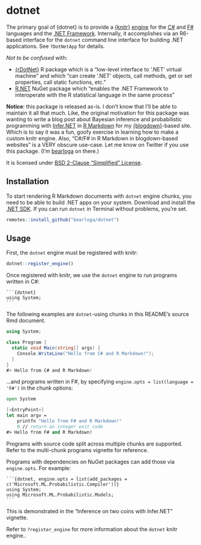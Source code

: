 
<!-- README.md is generated from README.Rmd. Please edit that file -->

# dotnet

<!-- badges: start -->

<!-- badges: end -->

The primary goal of {dotnet} is to provide a
[{knitr}](https://yihui.org/knitr/)
[engine](https://yihui.org/knitr/demo/engines/) for the
[C\#](https://docs.microsoft.com/en-us/dotnet/csharp/) and
[F\#](https://docs.microsoft.com/en-us/dotnet/fsharp/) languages and the
[.NET Framework](https://dotnet.microsoft.com/). Internally, it
accomplishes via an R6-based interface for the `dotnet` command line
interface for building .NET applications. See `?DotNetApp` for details.

*Not to be confused* with:

  - [{rDotNet}](https://cran.r-project.org/package=rDotNet) R package
    which is a “low-level interface to ‘.NET’ virtual machine” and which
    “can create ‘.NET’ objects, call methods, get or set properties,
    call static functions, etc.”
  - [R.NET](https://rdotnet.github.io/rdotnet/) NuGet package which
    “enables the .NET Framework to interoperate with the R statistical
    language in the same process”

**Notice**: this package is released as-is. I don’t know that I’ll be
able to maintain it all that much. Like, the original motivation for
this package was wanting to write a blog post about Bayesian inference
and probabilistic programming with
[Infer.NET](https://dotnet.github.io/infer/) in [R
Markdown](https://rmarkdown.rstudio.com/) for my
[{blogdown}](https://bookdown.org/yihui/blogdown/)-based site. Which is
to say it was a fun, goofy exercise in learning how to make a custom
knitr engine. Also, “C\#/F\# in R Markdown in blogdown-based websites”
is a VERY obscure use-case. Let me know on Twitter if you use this
package. (I’m [bearloga](https://twitter.com/bearloga) on there.)

It is licensed under [BSD 2-Clause “Simplified” License](LICENSE.md).

## Installation

To start rendering R Markdown documents with `dotnet` engine chunks, you
need to be able to build .NET apps on your system. Download and install
the [.NET SDK](https://dotnet.microsoft.com/download). If you can run
`dotnet` in Terminal without problems, you’re set.

``` r
remotes::install_github("bearloga/dotnet")
```

## Usage

First, the `dotnet` engine must be registered with knitr:

``` r
dotnet::register_engine()
```

Once registered with knitr, we use the `dotnet` engine to run programs
written in C\#:

    ```{dotnet}
    using System;
    ```

The following examples are `dotnet`-using chunks in this README’s source
Rmd document.

``` csharp
using System;

class Program {
  static void Main(string[] args) {
    Console.WriteLine("Hello from C# and R Markdown!");
  }
}
#> Hello from C# and R Markdown!
```

…and programs written in F\#, by specifying `engine.opts = list(language
= 'F#')` in the chunk options:

``` fsharp
open System

[<EntryPoint>]
let main argv =
    printfn "Hello from F# and R Markdown!"
    0 // return an integer exit code
#> Hello from F# and R Markdown!
```

Programs with source code split across multiple chunks are supported.
Refer to the multi-chunk programs vignette for reference.

Programs with dependencies on NuGet packages can add those via
`engine.opts`. For example:

    ```{dotnet, engine.opts = list(add_packages = c('Microsoft.ML.Probabilistic.Compiler'))}
    using System;
    using Microsoft.ML.Probabilistic.Models;
    ```

This is demonstrated in the “Inference on two coins with Infer.NET”
vignette.

Refer to `?register_engine` for more information about the `dotnet`
knitr engine..
